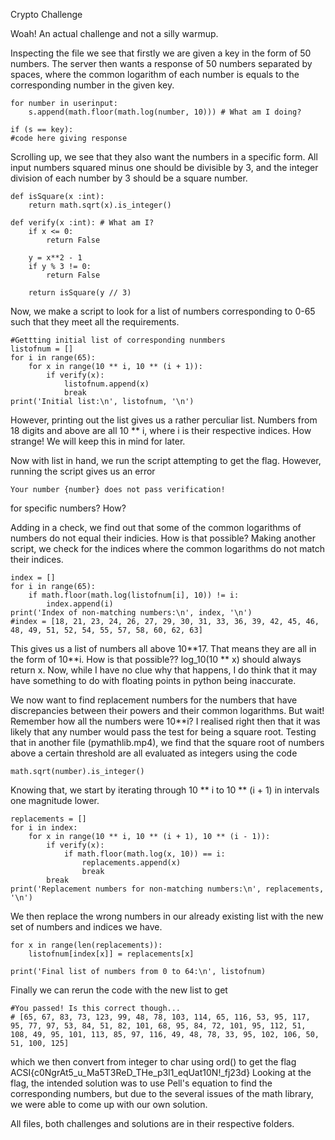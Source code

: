 Crypto Challenge

Woah! An actual challenge and not a silly warmup. 

Inspecting the file we see that firstly we are given a key in the form of 50 numbers. The server then wants a response of 50 numbers separated by spaces, where the common logarithm of each number is equals to the corresponding number in the given key. 
```
for number in userinput:
    s.append(math.floor(math.log(number, 10))) # What am I doing?
    
if (s == key):
#code here giving response
```


Scrolling up, we see that they also want the numbers in a specific form. All input numbers squared minus one should be divisible by 3, and the integer division of each number by 3 should be a square number.
```
def isSquare(x :int):
    return math.sqrt(x).is_integer()

def verify(x :int): # What am I?
    if x <= 0:
        return False
    
    y = x**2 - 1
    if y % 3 != 0:
        return False
    
    return isSquare(y // 3)
```

Now, we make a script to look for a list of numbers corresponding to 0-65 such that they meet all the requirements. 
```
#Gettting initial list of corresponding nunmbers
listofnum = []
for i in range(65):
    for x in range(10 ** i, 10 ** (i + 1)):
        if verify(x):
            listofnum.append(x)
            break
print('Initial list:\n', listofnum, '\n')
```

However, printing out the list gives us a rather perculiar list. Numbers from 18 digits and above are all 10 ** i, where i is their respective indices. How strange! We will keep this in mind for later. 

Now with list in hand, we run the script attempting to get the flag. However, running the script gives us an error
```
Your number {number} does not pass verification!
```
for specific numbers? How?

Adding in a check, we find out that some of the common logarithms of numbers do not equal their indicies. How is that possible? 
Making another script, we check for the indices where the common logarithms do not match their indices. 
```
index = []
for i in range(65):
    if math.floor(math.log(listofnum[i], 10)) != i:
        index.append(i)
print('Index of non-matching numbers:\n', index, '\n')
#index = [18, 21, 23, 24, 26, 27, 29, 30, 31, 33, 36, 39, 42, 45, 46, 48, 49, 51, 52, 54, 55, 57, 58, 60, 62, 63]
```
This gives us a list of numbers all above 10**17. That means they are all in the form of 10\*\*i. How is that possible?? log_10(10 \*\* x) should always return x. Now, while I have no clue why that happens, I do think that it may have something to do with floating points in python being inaccurate.




We now want to find replacement numbers for the numbers that have discrepancies between their powers and their common logarithms. But wait! Remember how all the numbers were 10**i? I realised right then that it was likely that any number would pass the test for being a square root. Testing that in another file (pymathlib.mp4), we find that the square root of numbers above a certain threshold are all evaluated as integers using the code
```
math.sqrt(number).is_integer()
``` 

Knowing that, we start by iterating through 10 ** i to 10 ** (i + 1) in intervals one magnitude lower.
```
replacements = []
for i in index:
    for x in range(10 ** i, 10 ** (i + 1), 10 ** (i - 1)):
        if verify(x):
            if math.floor(math.log(x, 10)) == i:
                replacements.append(x)
                break
        break
print('Replacement numbers for non-matching numbers:\n', replacements, '\n')
```
We then replace the wrong numbers in our already existing list with the new set of numbers and indices we have.
``` 
for x in range(len(replacements)):
    listofnum[index[x]] = replacements[x]

print('Final list of numbers from 0 to 64:\n', listofnum)
```

Finally we can rerun the code with the new list to get 
```
#You passed! Is this correct though...
# [65, 67, 83, 73, 123, 99, 48, 78, 103, 114, 65, 116, 53, 95, 117, 95, 77, 97, 53, 84, 51, 82, 101, 68, 95, 84, 72, 101, 95, 112, 51, 108, 49, 95, 101, 113, 85, 97, 116, 49, 48, 78, 33, 95, 102, 106, 50, 51, 100, 125]
```
which we then convert from integer to char using ord() to get the flag ACSI{c0NgrAt5_u_Ma5T3ReD_THe_p3l1_eqUat10N!_fj23d}
Looking at the flag, the intended solution was to use Pell's equation to find the corresponding numbers, but due to the several issues of the math library, we were able to come up with our own solution.


All files, both challenges and solutions are in their respective folders.
